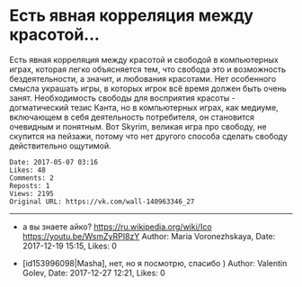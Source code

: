 # Есть явная корреляция между красотой...

Есть явная корреляция между красотой и свободой в компьютерных играх, которая легко объясняется тем, что свобода это и возможность бездеятельности, а значит, и любования красотами. Нет особенного смысла украшать игры, в которых игрок всё время должен быть очень занят. Необходимость свободы для восприятия красоты - догматический тезис Канта, но в компьютерных играх, как медиуме, включающем в себя деятельность потребителя, он становится очевидным и понятным. Вот Skyrim, великая игра про свободу, не скупится на пейзажи, потому что нет другого способа сделать свободу действительно ощутимой.

    Date: 2017-05-07 03:16
    Likes: 48
    Comments: 2
    Reposts: 1
    Views: 2195
    Original URL: https://vk.com/wall-140963346_27



--------------------

  * а вы знаете айко? 
    https://ru.wikipedia.org/wiki/Ico
    https://youtu.be/WsmZyRPI8zY
    Author: Maria Voronezhskaya, Date: 2017-12-19 15:15, Likes: 0


  * [id153996098|Masha], нет, но я посмотрю, спасибо )
    Author: Valentin Golev, Date: 2017-12-27 12:21, Likes: 0

